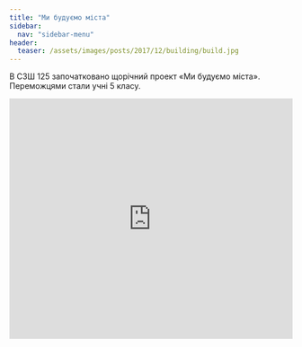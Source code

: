 ```yaml
---
title: "Ми будуємо міста"
sidebar:
  nav: "sidebar-menu"
header:
  teaser: /assets/images/posts/2017/12/building/build.jpg
---
```


В СЗШ 125 започатковано щорічний проект «Ми будуємо міста». Переможцями стали учні 5 класу.

<div style="left: 0; width: 100%; height: 0; position: relative; padding-bottom: 85.0847%;"><iframe src="https://www.slideshare.net/slideshow/embed_code/key/2tn4Am0O4QIiKt" style="border: 0; top: 0; left: 0; width: 100%; height: 100%; position: absolute;" allowfullscreen></iframe></div>
